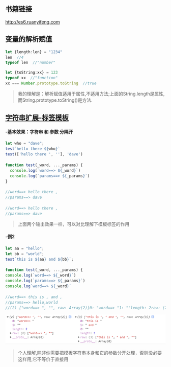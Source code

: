 ## 书籍链接
http://es6.ruanyifeng.com


## 变量的解析赋值
```ts
let {length:len} = "1234"
len  //4
typeof len  //"number"
```

```ts
let {toString:xx} = 123
typeof xx  //"function"
xx === Number.prototype.toString  //true
```

> 我的理解是：解析赋值适用于属性,不适用方法;上面的String.length是属性,而String.prototype.toString()是方法.

## [字符串扩展-标签模板](http://es6.ruanyifeng.com/#docs/string#%E6%A0%87%E7%AD%BE%E6%A8%A1%E6%9D%BF)

#### -基本效果：字符串 和 参数 分隔开
```ts
let who = "dave";
test`hello there ${who}`
test(['hello there ', ''], 'dave')

function test(_word, ..._params) {
  console.log(`word==> ${_word}`)
  console.log(`params==> ${_params}`)
}

//word==> hello there ,
//params==> dave

//word==> hello there ,
//params==> dave
```
> 上面两个输出效果一样，可以对比理解下模板标签的作用

#### -例2
```ts
let aa = "hello";
let bb = "world";
test`this is ${aa} and ${bb}`;

function test(_word, ..._params) {
console.log(`word==> ${_word}`)
console.log(`params==> ${_params}`)
console.log`word==> ${_word}`

//word==> this is , and ,
//params==> hello,world
//(2) ["word==> ", "", raw: Array(2)]0: "word==> "1: ""length: 2raw: (2) ["word==> ", ""]__proto__: Array(0) (3) ["this is ", " and ", "", raw: Array(3)]
```
![](./assets/es001.png)

> 个人理解,除非你需要把模板字符串本身和它的参数分开处理，否则没必要这样用,它不等价于直接用
